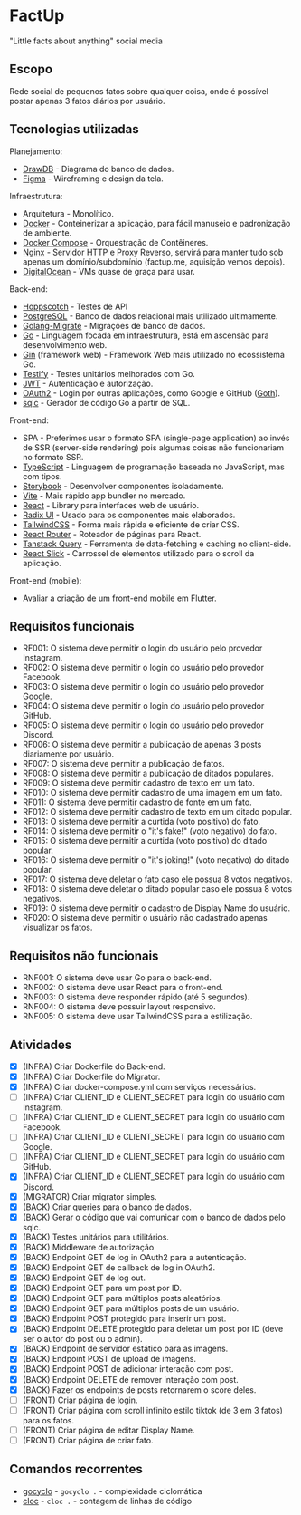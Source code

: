 # FactUp

"Little facts about anything" social media

## Escopo

Rede social de pequenos fatos sobre qualquer coisa, onde é possível postar apenas 3 fatos diários por usuário.

## Tecnologias utilizadas

Planejamento:
- [DrawDB](https://drawdb.app/) - Diagrama do banco de dados.
- [Figma](https://figma.com/) - Wireframing e design da tela.

Infraestrutura:

- Arquitetura - Monolítico.
- [Docker](https://www.docker.com/) - Conteinerizar a aplicação, para fácil manuseio e padronização de ambiente.
- [Docker Compose](https://docs.docker.com/compose/) - Orquestração de Contêineres.
- [Nginx](https://nginx.org/) - Servidor HTTP e Proxy Reverso, servirá para manter tudo sob apenas um domínio/subdomínio (factup.me, aquisição vemos depois).
- [DigitalOcean](https://www.digitalocean.com/) - VMs quase de graça para usar.

Back-end:

- [Hoppscotch](https://hoppscotch.io/) - Testes de API
- [PostgreSQL](https://www.postgresql.org/) - Banco de dados relacional mais utilizado ultimamente.
- [Golang-Migrate](https://github.com/golang-migrate/migrate) - Migrações de banco de dados.
- [Go](https://go.dev/) - Linguagem focada em infraestrutura, está em ascensão para desenvolvimento web.
- [Gin](https://gin-gonic.com/) (framework web) - Framework Web mais utilizado no ecossistema Go.
- [Testify](https://github.com/stretchr/testify) - Testes unitários melhorados com Go.
- [JWT](https://jwt.io) - Autenticação e autorização.
- [OAuth2](https://oauth.net/2/) - Login por outras aplicações, como Google e GitHub ([Goth](https://github.com/markbates/goth)).
- [sqlc](https://sqlc.dev/) - Gerador de código Go a partir de SQL.

Front-end:

- SPA - Preferimos usar o formato SPA (single-page application) ao invés de SSR (server-side rendering) pois algumas coisas não funcionariam no formato SSR.
- [TypeScript](https://www.typescriptlang.org/) - Linguagem de programação baseada no JavaScript, mas com tipos.
- [Storybook](https://storybook.js.org/) - Desenvolver componentes isoladamente.
- [Vite](https://vite.dev/) - Mais rápido app bundler no mercado.
- [React](https://react.dev/) - Library para interfaces web de usuário.
- [Radix UI](https://www.radix-ui.com/primitives) - Usado para os componentes mais elaborados.
- [TailwindCSS](https://tailwindcss.com/) - Forma mais rápida e eficiente de criar CSS.
- [React Router](https://reactrouter.com/) - Roteador de páginas para React.
- [Tanstack Query](https://tanstack.com/query/latest) - Ferramenta de data-fetching e caching no client-side.
- [React Slick](https://react-slick.neostack.com/) - Carrossel de elementos utilizado para o scroll da aplicação.

Front-end (mobile):
- Avaliar a criação de um front-end mobile em Flutter.

## Requisitos funcionais

- RF001: O sistema deve permitir o login do usuário pelo provedor Instagram.
- RF002: O sistema deve permitir o login do usuário pelo provedor Facebook.
- RF003: O sistema deve permitir o login do usuário pelo provedor Google.
- RF004: O sistema deve permitir o login do usuário pelo provedor GitHub.
- RF005: O sistema deve permitir o login do usuário pelo provedor Discord.
- RF006: O sistema deve permitir a publicação de apenas 3 posts diariamente por usuário.
- RF007: O sistema deve permitir a publicação de fatos.
- RF008: O sistema deve permitir a publicação de ditados populares.
- RF009: O sistema deve permitir cadastro de texto em um fato.
- RF010: O sistema deve permitir cadastro de uma imagem em um fato.
- RF011: O sistema deve permitir cadastro de fonte em um fato.
- RF012: O sistema deve permitir cadastro de texto em um ditado popular.
- RF013: O sistema deve permitir a curtida (voto positivo) do fato.
- RF014: O sistema deve permitir o "it's fake!" (voto negativo) do fato.
- RF015: O sistema deve permitir a curtida (voto positivo) do ditado popular.
- RF016: O sistema deve permitir o "it's joking!" (voto negativo) do ditado popular.
- RF017: O sistema deve deletar o fato caso ele possua 8 votos negativos.
- RF018: O sistema deve deletar o ditado popular caso ele possua 8 votos negativos.
- RF019: O sistema deve permitir o cadastro de Display Name do usuário.
- RF020: O sistema deve permitir o usuário não cadastrado apenas visualizar os fatos.

## Requisitos não funcionais

- RNF001: O sistema deve usar Go para o back-end.
- RNF002: O sistema deve usar React para o front-end.
- RNF003: O sistema deve responder rápido (até 5 segundos).
- RNF004: O sistema deve possuir layout responsivo.
- RNF005: O sistema deve usar TailwindCSS para a estilização.

## Atividades

- [X] (INFRA) Criar Dockerfile do Back-end.
- [X] (INFRA) Criar Dockerfile do Migrator.
- [X] (INFRA) Criar docker-compose.yml com serviços necessários.
- [ ] (INFRA) Criar CLIENT_ID e CLIENT_SECRET para login do usuário com Instagram.
- [ ] (INFRA) Criar CLIENT_ID e CLIENT_SECRET para login do usuário com Facebook.
- [ ] (INFRA) Criar CLIENT_ID e CLIENT_SECRET para login do usuário com Google.
- [ ] (INFRA) Criar CLIENT_ID e CLIENT_SECRET para login do usuário com GitHub.
- [X] (INFRA) Criar CLIENT_ID e CLIENT_SECRET para login do usuário com Discord.
- [X] (MIGRATOR) Criar migrator simples.
- [X] (BACK) Criar queries para o banco de dados.
- [X] (BACK) Gerar o código que vai comunicar com o banco de dados pelo sqlc.
- [X] (BACK) Testes unitários para utilitários.
- [X] (BACK) Middleware de autorização
- [X] (BACK) Endpoint GET de log in OAuth2 para a autenticação.
- [X] (BACK) Endpoint GET de callback de log in OAuth2.
- [X] (BACK) Endpoint GET de log out.
- [X] (BACK) Endpoint GET para um post por ID.
- [X] (BACK) Endpoint GET para múltiplos posts aleatórios.
- [X] (BACK) Endpoint GET para múltiplos posts de um usuário.
- [X] (BACK) Endpoint POST protegido para inserir um post.
- [X] (BACK) Endpoint DELETE protegido para deletar um post por ID (deve ser o autor do post ou o admin).
- [X] (BACK) Endpoint de servidor estático para as imagens.
- [X] (BACK) Endpoint POST de upload de imagens.
- [X] (BACK) Endpoint POST de adicionar interação com post.
- [X] (BACK) Endpoint DELETE de remover interação com post.
- [X] (BACK) Fazer os endpoints de posts retornarem o score deles.
- [ ] (FRONT) Criar página de login.
- [ ] (FRONT) Criar página com scroll infinito estilo tiktok (de 3 em 3 fatos) para os fatos.
- [ ] (FRONT) Criar página de editar Display Name.
- [ ] (FRONT) Criar página de criar fato.

## Comandos recorrentes

- [gocyclo](https://github.com/fzipp/gocyclo) - `gocyclo .` - complexidade ciclomática
- [cloc](https://github.com/AlDanial/cloc) - `cloc .` - contagem de linhas de código
